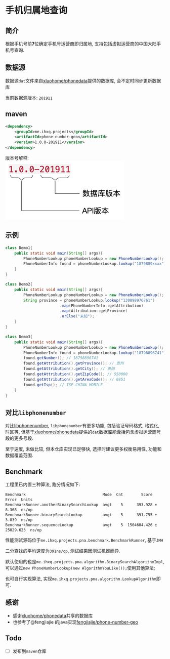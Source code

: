 # 手机归属地查询

## 简介
根据手机号前**7**位确定手机号运营商即归属地, 支持包括虚拟运营商的中国大陆手机号查询.

## 数据源

数据源`dat`文件来自[xluohome/phonedata](https://github.com/xluohome/phonedata)提供的数据库, 会不定时同步更新数据库

当前数据源版本: `201911`
## maven
```xml
<dependency>
    <groupId>me.ihxq.projects</groupId>
    <artifactId>phone-number-geo</artifactId>
    <version>1.0.0-201911</version>
</dependency>
```
版本号解释:  
![](./version_explain.png)

## 示例
```java
class Demo1{
    public static void main(String[] args){
        PhoneNumberLookup phoneNumberLookup = new PhoneNumberLookup();
        PhoneNumberInfo found = phoneNumberLookup.lookup("1879889xxxx").orElseThrow(RuntimeException::new);
    }
}
```
```java
class Demo2{
    public static void main(String[] args){
        PhoneNumberLookup phoneNumberLookup = new PhoneNumberLookup();
        String province = phoneNumberLookup.lookup("130898976761")
                        .map(PhoneNumberInfo::getAttribution)
                        .map(Attribution::getProvince)
                        .orElse("未知");
    }
}
```
```java
class Demo3{
    public static void main(String[] args){
        PhoneNumberLookup phoneNumberLookup = new PhoneNumberLookup();
        PhoneNumberInfo found = phoneNumberLookup.lookup("18798896741").orElseThrow(RuntimeException::new);
        found.getNumber(); // 18798896741
        found.getAttribution().getProvince(); // 贵州
        found.getAttribution().getCity(); // 贵阳
        found.getAttribution().getZipCode(); // 550000
        found.getAttribution().getAreaCode(); // 0851
        found.getIsp(); // ISP.CHINA_MOBILE
    }
}
```

## 对比`libphonenumber`
对比[libphonenumber](https://github.com/google/libphonenumber), `libphonenumber`有更多功能, 包括验证号码格式, 格式化, 时区等, 
但基于[xluohome/phonedata](https://github.com/xluohome/phonedata)提供的`dat`数据库能囊括包含虚拟运营商号段的更多号段.  

至于速度, 未做比较, 但本仓库实现已足够快, 选择时建议更多权衡易用性, 功能和数据覆盖范围.

## Benchmark

工程里已内置三种算法, 跑分情况如下:
```
Benchmark                                  Mode  Cnt        Score       Error  Units
BenchmarkRunner.anotherBinarySearchLookup  avgt    5      393.928 ±     8.368  ns/op
BenchmarkRunner.binarySearchLookup         avgt    5      391.755 ±     3.839  ns/op
BenchmarkRunner.sequenceLookup             avgt    5  1504604.426 ± 25029.623  ns/op
```
性能测试源码位于`me.ihxq.projects.pna.benchmark.BenchmarkRunner`, 基于`JMH`

二分查找的平均速度为`391ns/op`, 测试结果因测试机器而异.  

默认使用的也是`me.ihxq.projects.pna.algorithm.BinarySearchAlgorithmImpl`, 
可以通过`new PhoneNumberLookup(new AlgorithmYouLike());`使用其他算法;  

也可自行实现算法, 实现`me.ihxq.projects.pna.algorithm.LookupAlgorithm`即可.

## 感谢
- 感谢[xluohome/phonedata](https://github.com/xluohome/phonedata)共享的数据库
- 也参考了@fengjiajie 的java实现[fengjiajie/phone-number-geo](https://github.com/fengjiajie/phone-number-geo)


## Todo
- [ ] 发布到`maven`仓库

